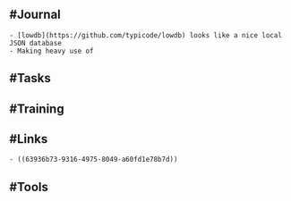 ## #Journal
	- [lowdb](https://github.com/typicode/lowdb) looks like a nice local JSON database
	- Making heavy use of
## #Tasks
## #Training
## #Links
	- ((63936b73-9316-4975-8049-a60fd1e78b7d))
## #Tools